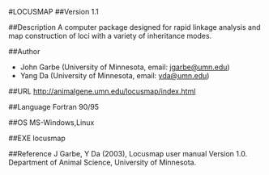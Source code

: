 #LOCUSMAP
##Version
1.1

##Description
A computer package designed for rapid linkage analysis and map construction of loci with a variety of inheritance modes.

##Author
* John Garbe (University of Minnesota, email: jgarbe@umn.edu)
* Yang Da (University of Minnesota, email: yda@umn.edu)

##URL
http://animalgene.umn.edu/locusmap/index.html

##Language
Fortran 90/95

##OS
MS-Windows,Linux

##EXE
locusmap

##Reference
J Garbe, Y Da (2003), Locusmap user manual Version 1.0\. Department of Animal Science, University of Minnesota.

